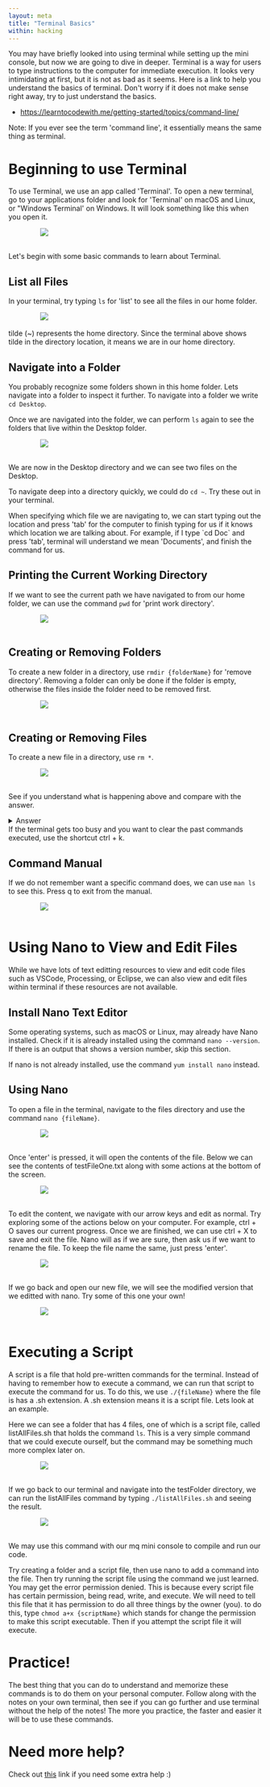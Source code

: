```yaml
---
layout: meta
title: "Terminal Basics"
within: hacking
---
```


You may have briefly looked into using terminal while setting up the mini console, but now we are going to dive in deeper. Terminal is a way for users to type instructions to the computer for immediate execution. It looks very intimidating at first, but it is not as bad as it seems. Here is a link to help you understand the basics of terminal. Don't worry if it does not make sense right away, try to just understand the basics.

<ul>
	<li><a href="https://learntocodewith.me/getting-started/topics/command-line/">https://learntocodewith.me/getting-started/topics/command-line/</a></li>
</ul>

Note: If you ever see the term 'command line', it essentially means the same thing as terminal. 

# Beginning to use Terminal

To use Terminal, we use an app called 'Terminal'. To open a new terminal, go to your applications folder and look for 'Terminal' on macOS and Linux, or "Windows Terminal' on Windows. It will look something like this when you open it.

<div style="width:75%; margin:auto">
	<img src="figs/CLI_openTerminal.png"/>
</div>
<br>

Let's begin with some basic commands to learn about Terminal.

## List all Files

In your terminal, try typing `ls` for 'list' to see all the files in our home folder.

<div style="width:75%; margin:auto">
	<img src="figs/CLI_ls.png"/>
</div>
<br>

<div class="keypoint">
tilde (~) represents the home directory. Since the terminal above shows tilde in the directory location, it means we are in our home directory.
</div>

## Navigate into a Folder

You probably recognize some folders shown in this home folder. Lets navigate into a folder to inspect it further. To navigate into a folder we write `cd Desktop`. 

Once we are navigated into the folder, we can perform `ls` again to see the folders that live within the Desktop folder.

<div style="width:75%; margin:auto">
	<img src="figs/CLI_cd.png"/>
</div>
<br>

We are now in the Desktop directory and we can see two files on the Desktop. 

To navigate deep into a directory quickly, we could do `cd ~`. Try these out in your terminal.

<div class="keypoint">
When specifying which file we are navigating to, we can start typing out the location and press 'tab' for the computer to finish typing for us if it knows which location we are talking about. For example, if I type `cd Doc` and press 'tab', terminal will understand we mean 'Documents', and finish the command for us. 
</div>

## Printing the Current Working Directory

If we want to see the current path we have navigated to from our home folder, we can use the command `pwd` for 'print work directory'. 

<div style="width:75%; margin:auto">
	<img src="figs/CLI_pwd.png"/>
</div>
<br>

## Creating or Removing Folders

To create a new folder in a directory, use `rmdir {folderName}` for 'remove directory'. Removing a folder can only be done if the folder is empty, otherwise the files inside the folder need to be removed first. 

<div style="width:75%; margin:auto">
	<img src="figs/CLI_mkdir_rmdir.png"/>
</div>
<br>

## Creating or Removing Files

To create a new file in a directory, use `rm *`.

<div style="width:75%; margin:auto">
	<img src="figs/CLI_touch_rm.png"/>
</div>
<br>

See if you understand what is happening above and compare with the answer. 
<details markdown = "1"><summary>Answer</summary>
<ol>
    <li>A new directory named 'testFolder' is created in the Desktop directory</li>
    <li>The directory is changed to navigate into testFolder directory</li>
    <li>A new .txt file is created called 'testFileOne'</li>
    <li>A new .doc file is created called 'testFileTwo'</li>
    <li>A new .html file is created called 'testFileThree'</li>
    <li>testFileOne.txt is removed</li>
    <li>The current files in the testFolder directories are listed</li>
    <li>All the files in the testFolder directory are removed</li>
    <li>Terminal asks if the user is sure about this action, and 'y' is typed to confirm</li>
    <li>The directory is changed to one step outside the current testFolder directory into the Desktop directory</li>
    <li>The current files in the Desktop directories are listed</li>
</ol>
</details>

<div class="keypoint">
If the terminal gets too busy and you want to clear the past commands executed, use the shortcut ctrl + k.
</div>

## Command Manual

If we do not remember want a specific command does, we can use `man ls` to see this. Press q to exit from the manual.

<div style="width:75%; margin:auto">
	<img src="figs/CLI_man.png"/>
</div>
<br>

# Using Nano to View and Edit Files

While we have lots of text editting resources to view and edit code files such as VSCode, Processing, or Eclipse, we can also view and edit files within terminal if these resources are not available. 

## Install Nano Text Editor

Some operating systems, such as macOS or Linux, may already have Nano installed. Check if it is already installed using the command `nano --version`. If there is an output that shows a version number, skip this section. 

If nano is not already installed, use the command `yum install nano` instead.

## Using Nano

To open a file in the terminal, navigate to the files directory and use the command `nano {fileName}`. 

<div style="width:75%; margin:auto">
	<img src="figs/CLI_nano1.png"/>
</div>
<br>

Once 'enter' is pressed, it will open the contents of the file. Below we can see the contents of testFileOne.txt along with some actions at the bottom of the screen.

<div style="width:75%; margin:auto">
	<img src="figs/CLI_nano2.png"/>
</div>
<br>

To edit the content, we navigate with our arrow keys and edit as normal. Try exploring some of the actions below on your computer. For example, ctrl + O saves our current progress. Once we are finished, we can use ctrl + X to save and exit the file. Nano will as if we are sure, then ask us if we want to rename the file. To keep the file name the same, just press 'enter'.

<div style="width:75%; margin:auto">
	<img src="figs/CLI_nano3.png"/>
</div>
<br>

If we go back and open our new file, we will see the modified version that we editted with nano. Try some of this one your own!

<div style="width:75%; margin:auto">
	<img src="figs/CLI_nano4.png"/>
</div>
<br>

# Executing a Script

A script is a file that hold pre-written commands for the terminal. Instead of having to remember how to execute a command, we can run that script to execute the command for us. To do this, we use `./{fileName}` where the file is has a .sh extension. A .sh extension means it is a script file. Lets look at an example.

Here we can see a folder that has 4 files, one of which is a script file, called listAllFiles.sh that holds the command `ls`. This is a very simple command that we could execute ourself, but the command may be something much more complex later on. 

<div style="width:75%; margin:auto">
	<img src="figs/CLI_script1.png"/>
</div>
<br>

If we go back to our terminal and navigate into the testFolder directory, we can run the listAllFiles command by typing `./listAllFiles.sh` and seeing the result. 

<div style="width:75%; margin:auto">
	<img src="figs/CLI_script2.png"/>
</div>
<br>

We may use this command with our mq mini console to compile and run our code.

Try creating a folder and a script file, then use nano to add a command into the file. Then try running the script file using the command we just learned. You may get the error permission denied. This is because every script file has certain permission, being read, write, and execute. We will need to tell this file that it has permission to do all three things by the owner (you). to do this, type `chmod a+x {scriptName}` which stands for change the permission to make this script executable. Then if you attempt the script file it will execute. 

# Practice!

The best thing that you can do to understand and memorize these commands is to do them on your personal computer. Follow along with the notes on your own terminal, then see if you can go further and use terminal without the help of the notes! The more you practice, the faster and easier it will be to use these commands. 



# Need more help?

Check out <a href="https://medium.com/@grace.m.nolan/terminal-for-beginners-e492ba10902a">this</a> link if you need some extra help :)
